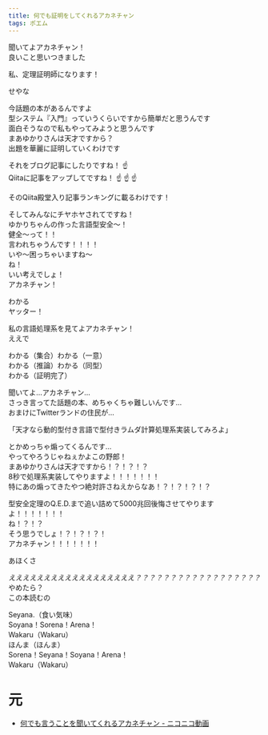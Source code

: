 ```yaml
---
title: 何でも証明をしてくれるアカネチャン
tags: ポエム
---
```

聞いてよアカネチャン！  
良いこと思いつきました  

<p class="don">私、定理証明師になります！</p>

<p class="don">せやな</p>

今話題の本があるんですよ  
型システム『入門』っていうくらいですから簡単だと思うんです  
面白そうなので私もやってみようと思うんです  
まあゆかりさんは天才ですから？  
出題を華麗に証明していくわけです  

それをブログ記事にしたりですね！ :point_up:  
Qiitaに記事をアップしてですね！ :point_up: :point_up: :point_up:  

そのQiita殿堂入り記事ランキングに載るわけです！  

そしてみんなにチヤホヤされてですね！  
ゆかりちゃんの作った言語型安全〜！  
健全〜って！！  
言われちゃうんです！！！！  
いや～困っちゃいますね～  
ね！  
いい考えでしょ！  
アカネチャン！  

わかる  
ヤッター！  

私の言語処理系を見てよアカネチャン！  
ええで  

わかる（集合）わかる（一意）  
わかる（推論）わかる（同型）  
わかる（証明完了）  

聞いてよ…アカネチャン…  
さっき言ってた話題の本、めちゃくちゃ難しいんです…  
おまけにTwitterランドの住民が…  

<p class="don">「天才なら動的型付き言語で型付きラムダ計算処理系実装してみろよ」</p>

とかめっちゃ煽ってくるんです…  
やってやろうじゃねぇかよこの野郎！  
まあゆかりさんは天才ですから！？！？！？  
8秒で処理系実装してやりますよ！！！！！！！  
特にあの煽ってきたやつ絶対許さねえからなあ！？！？！？！？  

型安全定理のQ.E.D.まで追い詰めて5000兆回後悔させてやりますよ！！！！！！！  
ね！？！？  
そう思うでしょ！？！？！？！  
アカネチャン！！！！！！！  

<p class="dodon">あほくさ</p>

_ええええええええええええええええええ？？？？？？？？？？？？？？？？？？_  
やめたら？  
この本読むの  

Seyana.（食い気味）  
Soyana！Sorena！Arena！  
Wakaru（Wakaru）  
ほんま（ほんま）  
Sorena！Seyana！Soyana！Arena！  
Wakaru（Wakaru）  

# 元

- [何でも言うことを聞いてくれるアカネチャン - ニコニコ動画](http://www.nicovideo.jp/watch/sm32492001)

